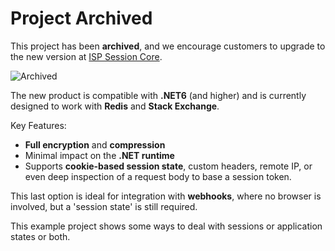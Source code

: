 # Project Archived

This project has been **archived**, and we encourage customers to upgrade to the new version at [ISP Session Core](https://github.com/egbertn/ispsession.core).

![Archived](https://example.com/archive-image.png)

The new product is compatible with **.NET6** (and higher) and is currently designed to work with **Redis** and **Stack Exchange**.

Key Features:
- **Full encryption** and **compression**
- Minimal impact on the **.NET runtime**
- Supports **cookie-based session state**, custom headers, remote IP, or even deep inspection of a request body to base a session token.

This last option is ideal for integration with **webhooks**, where no browser is involved, but a 'session state' is still required.

This example project shows some ways to deal with sessions or application states or both.
